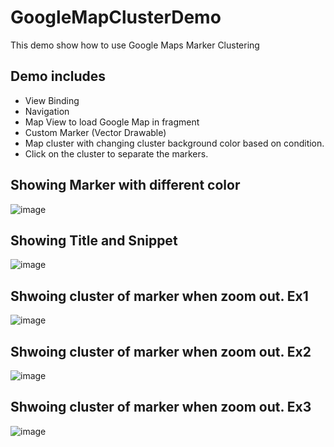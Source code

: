 # GoogleMapClusterDemo
This demo show how to use Google Maps Marker Clustering

## Demo includes

- View Binding
- Navigation
- Map View to load Google Map in fragment
- Custom Marker (Vector Drawable)
- Map cluster with changing cluster background color based on condition.
- Click on the cluster to separate the markers.

## Showing Marker with different color
![image](https://user-images.githubusercontent.com/108717119/230557875-9f85f3ad-9a4c-4c8e-8502-b8874e6fe55f.png)

## Showing Title and Snippet
![image](https://user-images.githubusercontent.com/108717119/230558012-43b2ac35-51c9-4982-a66f-4f14d0c9c0de.png)

## Shwoing cluster of marker when zoom out. Ex1
![image](https://user-images.githubusercontent.com/108717119/230557909-19b763f0-082f-4b43-999d-52f226c715bb.png)

## Shwoing cluster of marker when zoom out. Ex2
![image](https://user-images.githubusercontent.com/108717119/230557932-ca0f6c53-5576-4828-bfbc-9e024c425369.png)

## Shwoing cluster of marker when zoom out. Ex3
![image](https://user-images.githubusercontent.com/108717119/230557965-1e2d5b41-81d8-4120-9198-7212d293c2d9.png)
